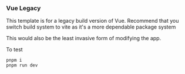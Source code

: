 ### Vue Legacy

This template is for a legacy build version of Vue. Recommend that you switch build system to vite as it's a more dependable package system

This would also be the least invasive form of modifying the app.

To test

```
pnpm i
pnpm run dev
```